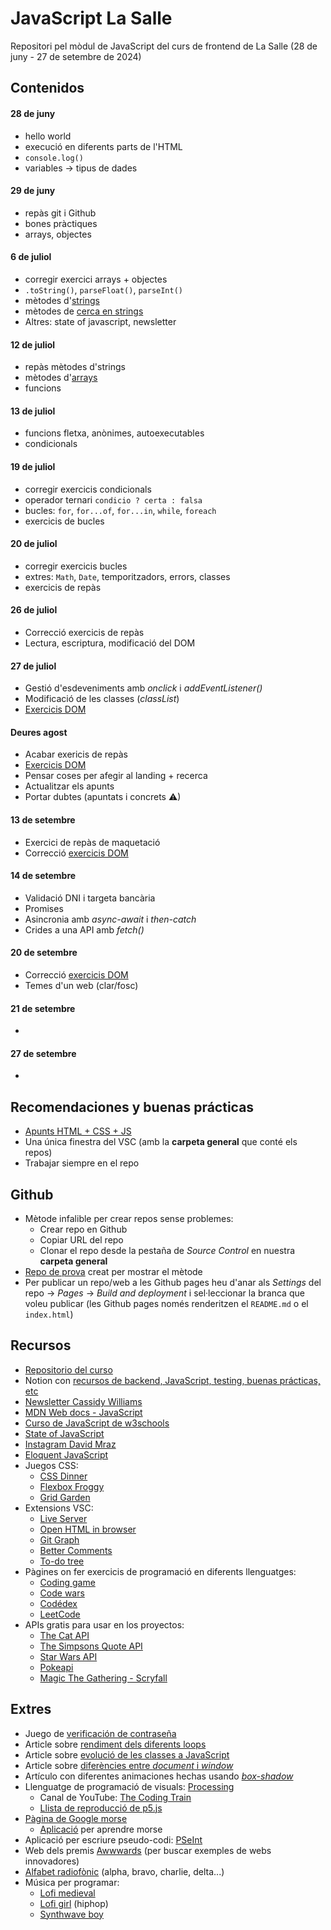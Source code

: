 # JavaScript La Salle

Repositori pel mòdul de JavaScript del curs de frontend de La Salle (28 de juny - 27 de setembre de 2024)

## Contenidos

#### 28 de juny
- hello world
- execució en diferents parts de l'HTML
- `console.log()`
- variables -> tipus de dades

#### 29 de juny
- repàs git i Github
- bones pràctiques
- arrays, objectes

#### 6 de juliol
- corregir exercici arrays + objectes
- `.toString()`, `parseFloat()`, `parseInt()`
-  mètodes d'[strings](https://www.w3schools.com/js/js_string_methods.asp)
- mètodes de [cerca en strings](https://www.w3schools.com/js/js_string_search.asp)
- Altres: state of javascript, newsletter

#### 12 de juliol
- repàs mètodes d'strings
- mètodes d'[arrays](https://www.w3schools.com/js/js_array_methods.asp)
- funcions

#### 13 de juliol
- funcions fletxa, anònimes, autoexecutables
- condicionals

#### 19 de juliol
- corregir exercicis condicionals
- operador ternari `condicio ? certa : falsa` 
- bucles: `for`, `for...of`, `for...in`, `while`, `foreach`
- exercicis de bucles

#### 20 de juliol
- corregir exercicis bucles
- extres: `Math`, `Date`, temporitzadors, errors, classes
- exercicis de repàs

#### 26 de juliol
- Correcció exercicis de repàs
- Lectura, escriptura, modificació del DOM

#### 27 de juliol
- Gestió d'esdeveniments amb _onclick_ i _addEventListener()_
- Modificació de les classes (_classList_)
- [Exercicis DOM](http://stratocastero.github.io/javascript_lasalle/exercicis/exercicisDOM.html)

#### Deures agost
- Acabar exericis de repàs
- [Exercicis DOM](http://stratocastero.github.io/javascript_lasalle/exercicis/exercicisDOM.html)
- Pensar coses per afegir al landing + recerca
- Actualitzar els apunts
- Portar dubtes (apuntats i concrets ⚠)

#### 13 de setembre
- Exercici de repàs de maquetació
- Correcció [exercicis DOM](http://stratocastero.github.io/javascript_lasalle/exercicis/exercicisDOM.html)

#### 14 de setembre
- Validació DNI i targeta bancària
- Promises
- Asincronia amb _async-await_ i _then-catch_
- Crides a una API amb _fetch()_

#### 20 de setembre
- Correcció [exercicis DOM](http://stratocastero.github.io/javascript_lasalle/exercicis/exercicisDOM.html)
- Temes d'un web (clar/fosc)

#### 21 de setembre
- 

#### 27 de setembre
- 


## Recomendaciones y buenas prácticas

- [Apunts HTML + CSS + JS](http://stratocastero.github.io/javascript_lasalle/apunts.html)
- Una única finestra del VSC (amb la **carpeta general** que conté els repos)
- Trabajar siempre en el repo

## Github

- Mètode infalible per crear repos sense problemes:
    - Crear repo en Github
    - Copiar URL del repo
    - Clonar el repo desde la pestaña de *Source Control* en nuestra **carpeta general**
- [Repo de prova](https://github.com/StratocasterO/prueba_salle) creat per mostrar el mètode
- Per publicar un repo/web a les Github pages heu d'anar als *Settings* del repo -> *Pages* -> *Build and deployment* i sel·leccionar la branca que voleu publicar (les Github pages només renderitzen el `README.md` o el `index.html`)

## Recursos

- [Repositorio del curso](https://github.com/StratocasterO/javascript_lasalle)
- Notion con [recursos de backend, JavaScript, testing, buenas prácticas, etc](https://laser-mahogany-1e9.notion.site/)
- [Newsletter Cassidy Williams](https://cassidoo.co/newsletter/)
- [MDN Web docs - JavaScript](https://developer.mozilla.org/en-US/docs/Web/JavaScript)
- [Curso de JavaScript de w3schools](https://www.w3schools.com/js/)
- [State of JavaScript](https://2023.stateofjs.com/)
- [Instagram David Mraz](https://www.instagram.com/davidm_ai/)
- [Eloquent JavaScript](https://eloquent-javascript-es.vercel.app/)
- Juegos CSS:
    - [CSS Dinner](https://flukeout.github.io/)
    - [Flexbox Froggy](https://flexboxfroggy.com/#es)
    - [Grid Garden](https://cssgridgarden.com/)
- Extensions VSC:
    - [Live Server](https://marketplace.visualstudio.com/items?itemName=ritwickdey.LiveServer)
    - [Open HTML in browser](https://marketplace.visualstudio.com/items?itemName=peakchen90.open-html-in-browser)
    - [Git Graph](https://marketplace.visualstudio.com/items?itemName=mhutchie.git-graph)
    - [Better Comments](https://marketplace.visualstudio.com/items?itemName=aaron-bond.better-comments)
    - [To-do tree](https://marketplace.visualstudio.com/items?itemName=Gruntfuggly.todo-tree)
- Pàgines on fer exercicis de programació en diferents llenguatges:
    - [Coding game](https://www.codingame.com/) 
    - [Code wars](https://www.codewars.com/)
    - [Codédex](https://www.codedex.io/home)
    - [LeetCode](https://leetcode.com/)
- APIs gratis para usar en los proyectos:
    - [The Cat API](https://thecatapi.com/)
    - [The Simpsons Quote API](https://thesimpsonsquoteapi.glitch.me/)
    - [Star Wars API](https://swapi.dev/)
    - [Pokeapi](https://pokeapi.co/)
    - [Magic The Gathering - Scryfall](https://scryfall.com/docs/api)

## Extres

- Juego de [verificación de contraseña](https://thepasswordgame.io/)
- Article sobre [rendiment dels diferents loops](https://garden.bradwoods.io/notes/javascript/performance/loops)
- Article sobre [evolució de les classes a JavaScript](https://webreflection.co.uk/blog/2015/11/07/the-history-of-simulated-classes-in-javascript/)
- Article sobre [diferències entre _document_ i _window_](https://www.geeksforgeeks.org/differences-between-document-and-window-objects/)
- Artículo con diferentes animaciones hechas usando [_box-shadow_](https://dgerrells.com/blog/how-not-to-use-box-shadows)
- Llenguatge de programació de visuals: [Processing](https://processing.org/)
    - Canal de YouTube: [The Coding Train](https://www.youtube.com/thecodingtrain)
    - [Llista de reproducció de p5.js](https://www.youtube.com/playlist?list=PLRqwX-V7Uu6Zy51Q-x9tMWIv9cueOFTFA)
- [Pàgina de Google morse](https://experiments.withgoogle.com/collection/morse) 
    - [Aplicació](https://morse-learn.acecentre.net/) per aprendre morse
- Aplicació per escriure pseudo-codi: [PSeInt](https://pseint.sourceforge.net/)
- Web dels premis [Awwwards](https://www.awwwards.com/) (per buscar exemples de webs innovadores)
- [Alfabet radiofònic](https://ca.wikipedia.org/wiki/Alfabet_fon%C3%A8tic_de_l%27OTAN) (alpha, bravo, charlie, delta...)
- Música per programar:
    - [Lofi medieval](https://www.youtube.com/watch?v=_uMuuHk_KkQ&ab_channel=LofiGirl)
    - [Lofi girl](https://www.youtube.com/watch?v=jfKfPfyJRdk) (hiphop)
    - [Synthwave boy](https://www.youtube.com/watch?v=4xDzrJKXOOY)
